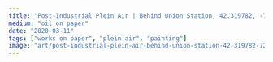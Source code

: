 ```yaml
---
title: "Post-Industrial Plein Air | Behind Union Station, 42.319782, -72.627526, Looking Southeast"
medium: "oil on paper"
date: "2020-03-11"
tags: ["works on paper", "plein air", "painting"]
image: "art/post-industrial-plein-air-behind-union-station-42-319782-72-627526-looking-southeast.jpg"
---
```

